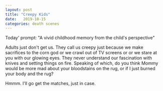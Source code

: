 ```yaml
---
layout: post
title: "Creepy Kids"
date:   2019-10-15
categories: death scenes
---
```

Today' prompt: "A vivid childhood memory from the child's perspective"

Adults just don't get us. They call us creepy just because we make sacrifices to the corn god or we crawl out of TV screens or or we stare at you with our glowing eyes. They never understand our fascination with knives and setting things on fire. Speaking of which, do you think Mommy would be more mad about your bloodstains on the rug, or if I just burned your body and the rug?

Hmmm. I'll go get the matches, just in case.
